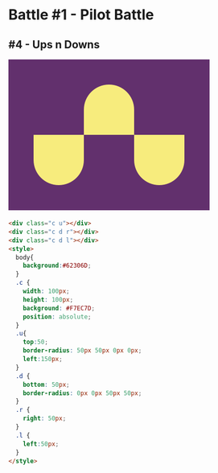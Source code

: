# Battle #1 - Pilot Battle

## #4 - Ups n Downs

![solution](./media/4-ups-n-downs.png)

```html
<div class="c u"></div>
<div class="c d r"></div>
<div class="c d l"></div>
<style>
  body{
    background:#62306D;
  }
  .c {
    width: 100px;
    height: 100px;
    background: #F7EC7D;
    position: absolute;
  }
  .u{
    top:50;
    border-radius: 50px 50px 0px 0px;
    left:150px;
  }
  .d {
    bottom: 50px;
    border-radius: 0px 0px 50px 50px;
  }
  .r {
    right: 50px;
  }
  .l {
    left:50px;
  }
</style>
```

